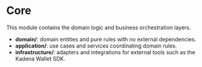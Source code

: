 # Core

This module contains the domain logic and business orchestration layers.

- **domain/**: domain entities and pure rules with no external dependencies.
- **application/**: use cases and services coordinating domain rules.
- **infrastructure/**: adapters and integrations for external tools such as the Kadena Wallet SDK.
